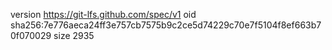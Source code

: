 version https://git-lfs.github.com/spec/v1
oid sha256:7e776aeca24ff3e757cb7575b9c2ce5d74229c70e7f5104f8ef663b70f070029
size 2935

